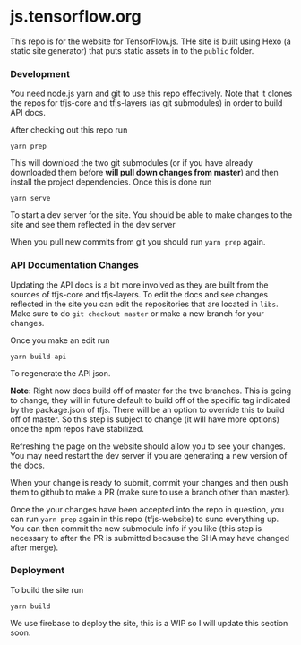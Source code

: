 # js.tensorflow.org

This repo is for the website for TensorFlow.js. THe site is built using Hexo (a static site generator) that puts static assets in to the `public` folder.

### Development

You need node.js yarn and git to use this repo effectively. Note that it clones the repos for tfjs-core and tfjs-layers (as git submodules) in order to build API docs.

After checking out this repo run

```
yarn prep
```

This will download the two git submodules (or if you have already downloaded them before **will pull down changes from master**) and then install the project dependencies. Once this is done run

```
yarn serve
```

To start a dev server for the site. You should be able to make changes to the site and see them reflected in the dev server

When you pull new commits from git you should run `yarn prep` again.

### API Documentation Changes

Updating the API docs is a bit more involved as they are built from the sources of tfjs-core and tfjs-layers. To edit the docs and see changes reflected in the site you can edit the repositories that are located in `libs`. Make sure to do `git checkout master` or make a new branch for your changes.

Once you make an edit run

```
yarn build-api
```

To regenerate the API json.

**Note:** Right now docs build off of master for the two branches. This is going to change, they will in future default to build off of the specific tag indicated by the package.json of tfjs. There will be an option to override this to build off of master. So this step is subject to change (it will have more options) once the npm repos have stabilized.

Refreshing the page on the website should allow you to see your changes. You may need restart the dev server if you are generating a new version of the docs.

When your change is ready to submit, commit your changes and then push them to github to make a PR (make sure to use a branch other than master).

Once the your changes have been accepted into the repo in question, you can run `yarn prep` again in this repo (tfjs-website) to sunc everything up. You can then commit the new submodule info if you like (this step is necessary to after the PR is submitted because the SHA may have changed after merge).


### Deployment

To build the site run

```
yarn build
```

We use firebase to deploy the site, this is a WIP so I will update this section soon.
